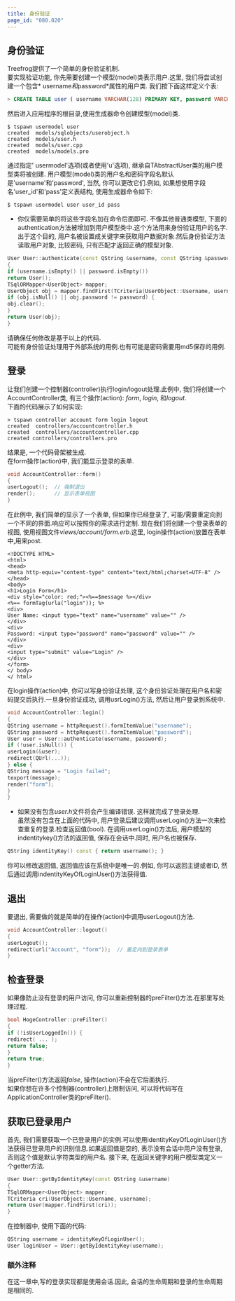 ```yaml
---
title: 身份验证
page_id: "080.020"
---
```

## 身份验证
Treefrog提供了一个简单的身份验证机制.<br>
要实现验证功能, 你先需要创建一个模型(model)类表示用户.这里, 我们将尝试创建一个包含* username*和*password*属性的用户类.
我们按下面这样定义个表:
```sql
> CREATE TABLE user ( username VARCHAR(128) PRIMARY KEY, password VARCHAR(128) );
```
然后进入应用程序的根目录,使用生成器命令创建模型(model)类.
```
$ tspawn usermodel user
created  models/sqlobjects/userobject.h
created  models/user.h
created  models/user.cpp
created  models/models.pro
```
通过指定' usermodel'选项(或者使用'u'选项), 继承自TAbstractUser类的用户模型类将被创建.
用户模型(model)类的用户名和密码字段名默认是'username'和'password', 当然, 你可以更改它们.例如, 如果想使用字段名'user_id'和'pass'定义表结构, 使用生成器命令如下:
```
$ tspawn usermodel user user_id pass
```
- 你仅需要简单的将这些字段名加在命令后面即可.
不像其他普通类模型, 下面的authentication方法被增加到用户模型类中.这个方法用来身份验证用户的名字.出于这个目的, 用户名被设置成关键字来获取用户数据对象.然后身份验证方法读取用户对象, 比较密码, 只有匹配才返回正确的模型对象.
```c++
User User::authenticate(const QString &username, const QString &password)
{
if (username.isEmpty() || password.isEmpty())
return User();
TSqlORMapper<UserObject> mapper;
UserObject obj = mapper.findFirst(TCriteria(UserObject::Username, username));
if (obj.isNull() || obj.password != password) {
obj.clear();
}
return User(obj);
}
```
请确保任何修改是基于以上的代码.<br>
可能有身份验证处理用于外部系统的用例.也有可能是密码需要用md5保存的用例.
## 登录
让我们创建一个控制器(controller)执行login/logout处理.此例中, 我们将创建一个AccountController类, 有三个操作(action): *form*, *login*, 和*logout*.<br>
下面的代码展示了如何实现:
```
> tspawn controller account form login logout
created  controllers/accountcontroller.h
created  controllers/accountcontroller.cpp
created controllers/controllers.pro
```
结果是, 一个代码骨架被生成.<br>
在form操作(action)中, 我们能显示登录的表单.
```c++
void AccountController::form()
{
userLogout();  // 强制退出
render();      // 显示表单视图
}
```
在此例中, 我们简单的显示了一个表单, 但如果你已经登录了, 可能/需要重定向到一个不同的界面.响应可以按照你的需求进行定制.
现在我们将创建一个登录表单的视图, 使用视图文件*views/account/form.erb*.这里, login操作(action)放置在表单中,用来post.
```
<!DOCTYPE HTML>
<html>
<head>
<meta http-equiv="content-type" content="text/html;charset=UTF-8" />
</head>
<body>
<h1>Login Form</h1>
<div style="color: red;"><%==$message %></div>
<%== formTag(urla("login")); %>
<div>
User Name: <input type="text" name="username" value="" />
</div>
<div>
Password: <input type="password" name="password" value="" />
</div>
<div>
<input type="submit" value="Login" />
</div>
</form>
</ body>
</ html>
```
在login操作(action)中, 你可以写身份验证处理, 这个身份验证处理在用户名和密码提交后执行.一旦身份验证成功, 调用usrLogin()方法, 然后让用户登录到系统中.
```c++
void AccountController::login()
{
QString username = httpRequest().formItemValue("username");
QString password = httpRequest().formItemValue("password");
User user = User::authenticate(username, password);
if (!user.isNull()) {
userLogin(&user);
redirect(QUrl(...));
} else {
QString message = "Login failed";
texport(message);
render("form");
}
}
```
- 如果没有包含*user.h*文件将会产生编译错误.
这样就完成了登录处理.<br>
虽然没有包含在上面的代码中, 用户登录后建议调用userLogin()方法一次来检查重复的登录.检查返回值(bool).
在调用userLogin()方法后, 用户模型的indentitykey()方法的返回值, 保存在会话中.同时, 用户名也被保存.
```c++
QString identityKey() const { return username(); }
```
你可以修改返回值, 返回值应该在系统中是唯一的.例如, 你可以返回主键或者ID, 然后通过调用indentityKeyOfLoginUser()方法获得值.
## 退出
要退出, 需要做的就是简单的在操作(action)中调用userLogout()方法.
```c++
void AccountController::logout()
{
userLogout();
redirect(url("Account", "form"));  // 重定向到登录表单
}
```
## 检查登录
如果像防止没有登录的用户访问, 你可以重新控制器的preFilter()方法.在那里写处理过程.
```c++
bool HogeController::preFilter()
{
if (!isUserLoggedIn()) {
redirect( ... );
return false;
}
return true;
}
``` 
当preFilter()方法返回*false*, 操作(action)不会在它后面执行.<br>
如果你想在许多个控制器(controller)上限制访问, 可以将代码写在ApplicationController类的preFilter().
##  获取已登录用户
首先, 我们需要获取一个已登录用户的实例.可以使用identityKeyOfLoginUser()方法获得已登录用户的识别信息.如果返回值是空的, 表示没有会话中用户没有登录, 否则这个值是默认字符类型的用户名.
接下来, 在返回关键字的用户模型类定义一个getter方法.
```c++
User User::getByIdentityKey(const QString &username)
{
TSqlORMapper<UserObject> mapper;
TCriteria cri(UserObject::Username, username);
return User(mapper.findFirst(cri));
}
```
在控制器中, 使用下面的代码:
```c++
QString username = identityKeyOfLoginUser();
User loginUser = User::getByIdentityKey(username);
```
### 额外注释
在这一章中,写的登录实现都是使用会话.因此, 会话的生命周期和登录的生命周期是相同的.